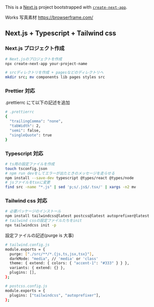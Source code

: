 This is a [Next.js](https://nextjs.org/) project bootstrapped with [`create-next-app`](https://github.com/vercel/next.js/tree/canary/packages/create-next-app).

Works 写真素材
https://browserframe.com/

## Next.js + Typescript + Tailwind css

### Next.js プロジェクト作成

```bash
# Next.jsのプロジェクトを作成
npx create-next-app your-project-name

# srcディレクトリを作成 + pagesなどのディレクトリへ
mkdir src; mv components lib pages styles src

```

### Prettier 対応

.prettierrc にて以下の記述を追加

```bash
# .prettierrc
{
  "trailingComma": "none",
  "tabWidth": 2,
  "semi": false,
  "singleQuote": true
}

```

### Typescript 対応

```bash
# ts用の設定ファイルを作成
touch tsconfig.json
# npm run devをしてエラーが出たときのメッセージを走らせる
npm install --save-dev typescript @types/react @types/node
# jsファイルをtsxに変更
find src -name "*.js" | sed 'p;s/.js$/.tsx/' | xargs -n2 mv
```

### Tailwind css 対応

```bash
# 必要パッケージのインストール
npm install tailwindcss@latest postcss@latest autoprefixer@latest
# tailwind cssの設定ファイルたちをinit
npx tailwindcss init -p
```

設定ファイルの記述(purge is 大事)

```bash
# tailwind.config.js
module.exports = {
  purge: ["./src/**/*.{js,ts,jsx,tsx}"],
  darkMode: "media", // 'media' or 'class'
  theme: { extend: { colors: { "accent-1": "#333" } } },
  variants: { extend: {} },
  plugins: [],
};
```

```bash
# postcss.config.js
module.exports = {
  plugins: ["tailwindcss", "autoprefixer"],
};
```
